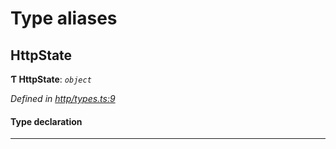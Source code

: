 

# Type aliases

<a id="httpstate"></a>

##  HttpState

**Ƭ HttpState**: *`object`*

*Defined in [http/types.ts:9](https://github.com/polkadot-js/api/blob/1d18321/packages/rpc-provider/src/http/types.ts#L9)*

#### Type declaration

___

